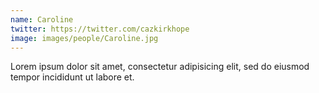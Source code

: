 ```yaml
---
name: Caroline
twitter: https://twitter.com/cazkirkhope
image: images/people/Caroline.jpg
---
```

Lorem ipsum dolor sit amet, consectetur adipisicing elit, sed do eiusmod tempor incididunt ut labore et.